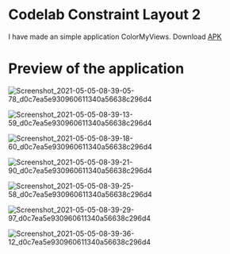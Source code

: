# Codelab Constraint Layout 2
I have made an simple application ColorMyViews.
Download [APK](https://github.com/jayakumari1503/Codelabs/releases/tag/v6.0/app-debug.apk)

# Preview of the application
![Screenshot_2021-05-05-08-39-05-78_d0c7ea5e930960611340a56638c296d4](https://user-images.githubusercontent.com/78533628/117094220-d66fc380-ad80-11eb-9827-f55ee382ec58.jpg)

![Screenshot_2021-05-05-08-39-13-59_d0c7ea5e930960611340a56638c296d4](https://user-images.githubusercontent.com/78533628/117094233-dec7fe80-ad80-11eb-9490-7f1fb2130667.jpg)

![Screenshot_2021-05-05-08-39-18-60_d0c7ea5e930960611340a56638c296d4](https://user-images.githubusercontent.com/78533628/117094241-e5ef0c80-ad80-11eb-9472-9e3fb6bdcb97.jpg)

![Screenshot_2021-05-05-08-39-21-90_d0c7ea5e930960611340a56638c296d4](https://user-images.githubusercontent.com/78533628/117094284-028b4480-ad81-11eb-98fd-120de90838fa.jpg)

![Screenshot_2021-05-05-08-39-25-58_d0c7ea5e930960611340a56638c296d4](https://user-images.githubusercontent.com/78533628/117094291-0a4ae900-ad81-11eb-9375-82b811ede61e.jpg)

![Screenshot_2021-05-05-08-39-29-97_d0c7ea5e930960611340a56638c296d4](https://user-images.githubusercontent.com/78533628/117094300-0f0f9d00-ad81-11eb-9790-840de3c36358.jpg)

![Screenshot_2021-05-05-08-39-36-12_d0c7ea5e930960611340a56638c296d4](https://user-images.githubusercontent.com/78533628/117094317-1f277c80-ad81-11eb-8f6a-052e7f16550c.jpg)

